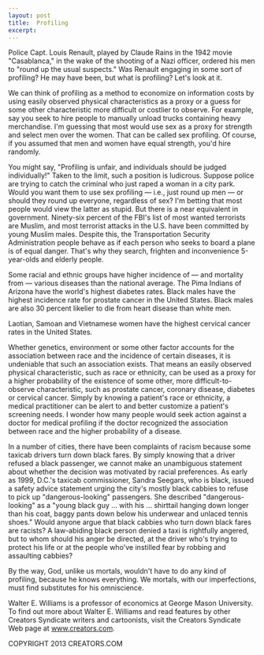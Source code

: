```yaml
---
layout: post
title:  Profiling
excerpt:
---
```


Police Capt. Louis Renault, played by Claude Rains in the 1942 movie "Casablanca," in the wake of the shooting of a Nazi officer, ordered his men to "round up the usual suspects." Was Renault engaging in some sort of profiling? He may have been, but what is profiling? Let's look at it.

We can think of profiling as a method to economize on information costs by using easily observed physical characteristics as a proxy or a guess for some other characteristic more difficult or costlier to observe. For example, say you seek to hire people to manually unload trucks containing heavy merchandise. I'm guessing that most would use sex as a proxy for strength and select men over the women. That can be called sex profiling. Of course, if you assumed that men and women have equal strength, you'd hire randomly.

You might say, "Profiling is unfair, and individuals should be judged individually!" Taken to the limit, such a position is ludicrous. Suppose police are trying to catch the criminal who just raped a woman in a city park. Would you want them to use sex profiling — i.e., just round up men — or should they round up everyone, regardless of sex? I'm betting that most people would view the latter as stupid. But there is a near equivalent in government. Ninety-six percent of the FBI's list of most wanted terrorists are Muslim, and most terrorist attacks in the U.S. have been committed by young Muslim males. Despite this, the Transportation Security Administration people behave as if each person who seeks to board a plane is of equal danger. That's why they search, frighten and inconvenience 5-year-olds and elderly people.

Some racial and ethnic groups have higher incidence of — and mortality from — various diseases than the national average. The Pima Indians of Arizona have the world's highest diabetes rates. Black males have the highest incidence rate for prostate cancer in the United States. Black males are also 30 percent likelier to die from heart disease than white men.

 Laotian, Samoan and Vietnamese women have the highest cervical cancer rates in the United States.

Whether genetics, environment or some other factor accounts for the association between race and the incidence of certain diseases, it is undeniable that such an association exists. That means an easily observed physical characteristic, such as race or ethnicity, can be used as a proxy for a higher probability of the existence of some other, more difficult-to-observe characteristic, such as prostate cancer, coronary disease, diabetes or cervical cancer. Simply by knowing a patient's race or ethnicity, a medical practitioner can be alert to and better customize a patient's screening needs. I wonder how many people would seek action against a doctor for medical profiling if the doctor recognized the association between race and the higher probability of a disease.

In a number of cities, there have been complaints of racism because some taxicab drivers turn down black fares. By simply knowing that a driver refused a black passenger, we cannot make an unambiguous statement about whether the decision was motivated by racial preferences. As early as 1999, D.C.'s taxicab commissioner, Sandra Seegars, who is black, issued a safety advice statement urging the city's mostly black cabbies to refuse to pick up "dangerous-looking" passengers. She described "dangerous-looking" as a "young black guy ... with his ... shirttail hanging down longer than his coat, baggy pants down below his underwear and unlaced tennis shoes." Would anyone argue that black cabbies who turn down black fares are racists? A law-abiding black person denied a taxi is rightfully angered, but to whom should his anger be directed, at the driver who's trying to protect his life or at the people who've instilled fear by robbing and assaulting cabbies?

By the way, God, unlike us mortals, wouldn't have to do any kind of profiling, because he knows everything. We mortals, with our imperfections, must find substitutes for his omniscience.

Walter E. Williams is a professor of economics at George Mason University. To find out more about Walter E. Williams and read features by other Creators Syndicate writers and cartoonists, visit the Creators Syndicate Web page at www.creators.com.

COPYRIGHT 2013 CREATORS.COM
